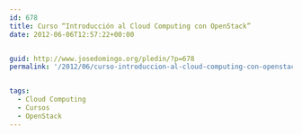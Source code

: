 ```yaml
---
id: 678
title: Curso “Introducción al Cloud Computing con OpenStack”
date: 2012-06-06T12:57:22+00:00


guid: http://www.josedomingo.org/pledin/?p=678
permalink: '/2012/06/curso-introduccion-al-cloud-computing-con-openstack-1-parte/'


tags:
  - Cloud Computing
  - Cursos
  - OpenStack
---
```

